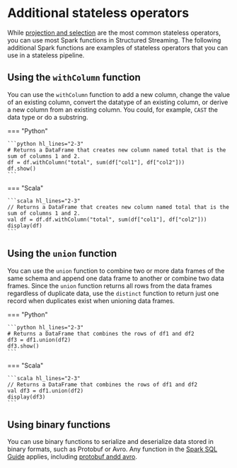# Additional stateless operators

While [projection and selection](projection_selection.md) are the most common stateless operators, you can use most Spark functions in Structured Streaming. The following additional Spark functions are examples of stateless operators that you can use in a stateless pipeline.

## Using the `withColumn` function

You can use the `withColumn` function to add a new column, change the value of an existing column, convert the datatype of an existing column, or derive a new column from an existing column. You could, for example, `CAST` the data type or do a substring.

=== "Python"

    ```python hl_lines="2-3"
    # Returns a DataFrame that creates new column named total that is the sum of columns 1 and 2.
    df = df.withColumn("total", sum(df["col1"], df["col2"]))
    df.show()
    ```
=== "Scala"

    ```scala hl_lines="2-3"
    // Returns a DataFrame that creates new column named total that is the sum of columns 1 and 2.
    val df = df.df.withColumn("total", sum(df["col1"], df["col2"]))
    display(df)
    ```

## Using the `union` function

You can use the `union` function to combine two or more data frames of the same schema and append one data frame to another or combine two data frames. Since the `union` function returns all rows from the data frames regardless of duplicate data, use the `distinct` function to return just one record when duplicates exist when unioning data frames.

=== "Python"

    ```python hl_lines="2-3"
    # Returns a DataFrame that combines the rows of df1 and df2
    df3 = df1.union(df2)
    df3.show()
    ```
=== "Scala"

    ```scala hl_lines="2-3"
    // Returns a DataFrame that combines the rows of df1 and df2
    val df3 = df1.union(df2)
    display(df3)
    ```
<!--## Using the `flatMap` function

You can use the `flatMap` function to transforma data. The `flatMap` function applies a given function to each element of a data frame and generate zero, one, or many output elements for each input element.

See the following pseudocode example.

```
myString.flatMap(x =>
    if x.contains(","):
        x.split(",")) // many records
    else:
        null // no records
)
```

You can use the `flatMap` operator to extract all unique URLs from a data frame of web log entries into 0, 1, or many records, depending on the number of URLs. 
-->

## Using binary functions

You can use binary functions to serialize and deserialize data stored in binary formats, such as Protobuf or Avro. Any function in the [Spark SQL Guide](https://spark.apache.org/docs/latest/sql-programming-guide.html) applies, including [protobuf andd avro](../binary_formats.md).
